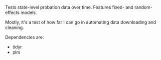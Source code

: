 Tests state-level probation data over time. Features fixed- and random-effects models.

Mostly, it's a test of how far I can go in automating data downloading and cleaning.

Dependencies are:
+ tidyr
+ plm

